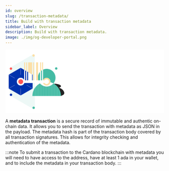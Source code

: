 ```yaml
---
id: overview
slug: /transaction-metadata/
title: Build with transaction metadata
sidebar_label: Overview
description: Build with transaction metadata.
image: ./img/og-developer-portal.png
---
```


![Cardano Transaction Metadata](../../static/img/card-transaction-metadata-title.svg)

A **metadata transaction** is a secure record of immutable and authentic on-chain data. It allows you to send the transaction with metadata as JSON in the payload. The metadata hash is part of the transaction body covered by all transaction signatures. This allows for integrity checking and authentication of the metadata.

:::note
To submit a transaction to the Cardano blockchain with metadata you will need to have access to the address, have at least 1 ada in your wallet, and to include the metadata in your transaction body.
:::
